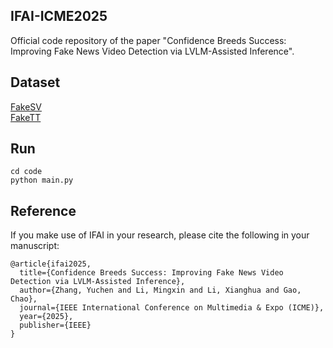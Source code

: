 ## IFAI-ICME2025
Official code repository of the paper "Confidence Breeds Success: Improving Fake News Video Detection via LVLM-Assisted Inference".

## Dataset
[FakeSV](https://github.com/ICTMCG/FakeSV)  
[FakeTT](https://github.com/ICTMCG/FakingRecipe)

## Run
```
cd code
python main.py
```

## Reference
If you make use of IFAI in your research, please cite the following in your manuscript:
```
@article{ifai2025,
  title={Confidence Breeds Success: Improving Fake News Video Detection via LVLM-Assisted Inference},
  author={Zhang, Yuchen and Li, Mingxin and Li, Xianghua and Gao, Chao},
  journal={IEEE International Conference on Multimedia & Expo (ICME)},
  year={2025},
  publisher={IEEE}
}
```

